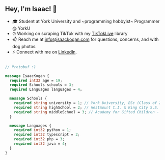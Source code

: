 ## Hey, I'm Isaac! 👋

- 🎓 Student at York University and ~programming hobbyist~ Programmer @ YorkU
- ⏰ Working on scraping TikTok with my [TikTokLive](https://github.com/isaackogan/TikTokLive/) library
- 📫 Reach me at [info@isaackogan.com](mailto:info@isaackogan.com) for questions, concerns, and with dog photos
- ⚡ Connect with me on [LinkedIn](https://www.linkedin.com/in/isaackogan/). 

```protobuf

// Protobuf :)

message IsaacKogan {
  required int32 age = 19;
  required Schools schools = 3;
  required Languages languages = 4;

  message Schools {
    required string university = 1; // York University, BSc (Class of 2026)
    required string highSchool = 2; // Westmount C.I. & King City S.S.
    required string middleSchool = 3; // Academy for Gifted Children - P.A.C.E.
  }

  message Languages {
    required int32 python = 1;
    required int32 typescript = 2;
    required int32 php = 3;
    required int32 java = 4;
  }
}

```
